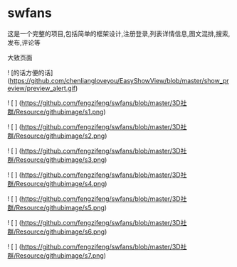 # swfans
这是一个完整的项目,包括简单的框架设计,注册登录,列表详情信息,图文混排,搜索,发布,评论等

大致页面

! [的话方便的话] (https://github.com/chenliangloveyou/EasyShowView/blob/master/show_preview/preview_alert.gif)

! [ ] (https://github.com/fengzifeng/swfans/blob/master/3D社群/Resource/githubimage/s1.png)

! [ ] (https://github.com/fengzifeng/swfans/blob/master/3D社群/Resource/githubimage/s2.png)

! [ ] (https://github.com/fengzifeng/swfans/blob/master/3D社群/Resource/githubimage/s3.png)

! [ ] (https://github.com/fengzifeng/swfans/blob/master/3D社群/Resource/githubimage/s4.png)

! [ ] (https://github.com/fengzifeng/swfans/blob/master/3D社群/Resource/githubimage/s5.png)

! [ ] (https://github.com/fengzifeng/swfans/blob/master/3D社群/Resource/githubimage/s6.png)

! [ ] (https://github.com/fengzifeng/swfans/blob/master/3D社群/Resource/githubimage/s7.png)

